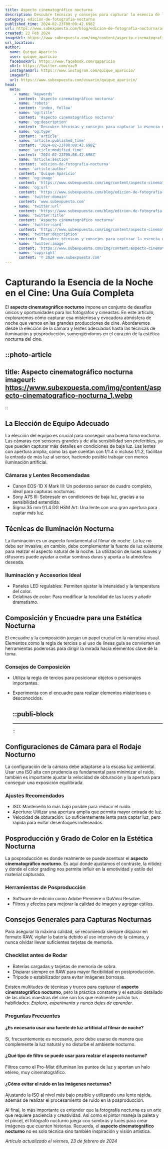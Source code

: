 ```yaml
---
title: Aspecto cinematográfico nocturna
description: Descubre técnicas y consejos para capturar la esencia de la noche en filmación. Aspecto cinematográfico nocturno; el arte en la oscuridad.
category: edicion-de-fotografia-nocturna
published_time: 2024-02-23T00:08:42.698Z
url: https://www.subexpuesta.com/blog/edicion-de-fotografia-nocturna/aspecto-cinematografico-nocturna
created: 23 Feb 2024
imageUrl: https://www.subexpuesta.com/img/content/aspecto-cinematografico-nocturna_1.webp
url_location:
author:
  name: Quique Aparicio
  user: quique_aparicio
  facebookUrl: https://www.facebook.com/qaparicio
  xUrl: https://twitter.com/eac9
  instagramUrl: https://www.instagram.com/quique_aparicio/
  imageUrl: 
  url: https://www.subexpuesta.com/usuario/quique_aparicio/
head:
  meta:
    - name: 'keywords'
      content: 'Aspecto cinematográfico nocturna'
    - name: 'robots'
      content: 'index, follow'
    - name: 'og:title'
      content: 'Aspecto cinematográfico nocturna'
    - name: 'og:description'
      content: 'Descubre técnicas y consejos para capturar la esencia de la noche en filmación. Aspecto cinematográfico nocturno; el arte en la oscuridad.'
    - name: 'og:type'
      content: 'article'
    - name: 'article:published_time'
      content: '2024-02-23T00:08:42.698Z'
    - name: 'article:modified_time'
      content: '2024-02-23T00:08:42.698Z'
    - name: 'article:section'
      content: 'edicion-de-fotografia-nocturna'
    - name: 'article:author'
      content: 'Quique Aparicio'
    - name: 'og:image'
      content: 'https://www.subexpuesta.com/img/content/aspecto-cinematografico-nocturna_1.webp'
    - name: 'og:url'
      content: 'https://www.subexpuesta.com/blog/edicion-de-fotografia-nocturna/aspecto-cinematografico-nocturna'
    - name: 'twitter:domain'
      content: 'www.subexpuesta.com'
    - name: 'twitter:url'
      content: 'https://www.subexpuesta.com/blog/edicion-de-fotografia-nocturna/aspecto-cinematografico-nocturna'
    - name: 'twitter:title'
      content: 'Aspecto cinematográfico nocturna'
    - name: 'twitter:card'
      content: 'https://www.subexpuesta.com/img/content/aspecto-cinematografico-nocturna_1.webp'
    - name: 'twitter:description'
      content: 'Descubre técnicas y consejos para capturar la esencia de la noche en filmación. Aspecto cinematográfico nocturno; el arte en la oscuridad.'
    - name: 'twitter:image'
      content: 'https://www.subexpuesta.com/img/content/aspecto-cinematografico-nocturna_1.webp'
    - name: 'copyright'
      content: '© 2024 www.subexpuesta.com'
---
```

# Capturando la Esencia de la Noche en el Cine: Una Guía Completa

El **aspecto cinematográfico nocturno** impone un conjunto de desafíos únicos y oportunidades para los fotógrafos y cineastas. En este artículo, exploraremos cómo capturar esa misteriosa y evocadora atmósfera de noche que vemos en las grandes producciones de cine. Abordaremos desde la elección de la cámara y lentes adecuados hasta las técnicas de iluminación y posproducción, sumergiéndonos en el corazón de la estética nocturna del cine.


::photo-article
---
title: Aspecto cinematográfico nocturna
imageurl: https://www.subexpuesta.com/img/content/aspecto-cinematografico-nocturna_1.webp
---
::


## La Elección de Equipo Adecuado

La elección del equipo es crucial para conseguir una buena toma nocturna. Las cámaras con sensores grandes y de alta sensibilidad son preferibles, ya que pueden capturar más detalles en condiciones de baja luz. Las lentes con apertura amplia, como las que cuentan con f/1.4 o incluso f/1.2, facilitan la entrada de más luz al sensor, haciendo posible trabajar con menos iluminación artificial.

### Cámaras y Lentes Recomendadas

- Canon EOS-1D X Mark III: Un poderoso sensor de cuadro completo, ideal para capturas nocturnas.
- Sony A7S III: Sobresale en condiciones de baja luz, gracias a su sensibilidad extendida.
- Sigma 35 mm f/1.4 DG HSM Art: Una lente con una gran apertura para captar más luz.

## Técnicas de Iluminación Nocturna

La iluminación es un aspecto fundamental al filmar de noche. La luz no debe ser invasiva; en cambio, debe complementar la fuente de luz existente para realzar el aspecto natural de la noche. La utilización de luces suaves y difusores puede ayudar a evitar sombras duras y aporta a la atmósfera deseada.

### Iluminación y Accesorios Ideal

- Paneles LED regulables: Permiten ajustar la intensidad y la temperatura del color.
- Gelatinas de color: Para modificar la tonalidad de las luces y añadir dramatismo.

## Composición y Encuadre para una Estética Nocturna

El encuadre y la composición juegan un papel crucial en la narrativa visual. Elementos como la regla de tercios o el uso de líneas guía se convierten en herramientas poderosas para dirigir la mirada hacia elementos clave de la toma.

### Consejos de Composición

- Utiliza la regla de tercios para posicionar objetos o personajes importantes.
- Experimenta con el encuadre para realzar elementos misteriosos o desconocidos.


  ::publi-block
  ---
  ---
  ::
  
  
## Configuraciones de Cámara para el Rodaje Nocturno

La configuración de la cámara debe adaptarse a la escasa luz ambiental. Usar una ISO alta con prudencia es fundamental para minimizar el ruido, también es importante ajustar la velocidad de obturación y la apertura para conseguir una exposición equilibrada.

### Ajustes Recomendados

- ISO: Mantenerlo lo más bajo posible para reducir el ruido.
- Apertura: Utilizar una apertura amplia que permita mayor entrada de luz.
- Velocidad de obturación: Lo suficientemente lenta para captar luz, pero rápida para evitar desenfoques indeseados.

## Posproducción y Grado de Color en la Estética Nocturna

La posproducción es donde realmente se puede acentuar el **aspecto cinematográfico nocturno**. Es aquí donde ajustamos el contraste, la nitidez y donde el color grading nos permite influir en la emotividad y estilo del material capturado.

### Herramientas de Posproducción

- Software de edición como Adobe Premiere o DaVinci Resolve.
- Filtros y efectos para mejorar la calidad de imagen y agregar estilos.

## Consejos Generales para Capturas Nocturnas

Para asegurar la máxima calidad, se recomienda siempre disparar en formato RAW, vigilar la batería debido al uso intensivo de la cámara, y nunca olvidar llevar suficientes tarjetas de memoria.

### Checklist antes de Rodar

- Baterías cargadas y tarjetas de memoria de sobra.
- Disparar siempre en RAW para mayor flexibilidad en postproducción.
- Trípode o estabilizador para evitar imágenes borrosas.

Existen multitudes de técnicas y trucos para capturar el **aspecto cinematográfico nocturno**, pero la práctica constante y el estudio detallado de las obras maestras del cine son los que realmente pulirán tus habilidades. *Explora, experimenta y nunca dejes de aprender*.

### Preguntas Frecuentes

#### ¿Es necesario usar una fuente de luz artificial al filmar de noche?

Sí, frecuentemente es necesario, pero debe usarse de manera que complemente la luz natural y no disturbe el ambiente nocturno.

#### ¿Qué tipo de filtro se puede usar para realzar el aspecto nocturno?

Filtros como el Pro-Mist difuminan los puntos de luz y aportan un halo etéreo, muy cinematográfico.

#### ¿Cómo evitar el ruido en las imágenes nocturnas?

Ajustando la ISO al nivel más bajo posible y utilizando una lente rápida, además de realizar el procesamiento de ruido en la posproducción.

Al final, lo más importante es entender que la fotografía nocturna es un arte que requiere paciencia y creatividad. Así como el pintor maneja la paleta y el pincel, el fotógrafo nocturno juega con sombras y luces para crear imágenes que cuenten historias. Recuerda, el **aspecto cinematográfico nocturno** no es solo técnica sino también inspiración y visión artística.

_Artículo actualizado el viernes, 23 de febrero de 2024_